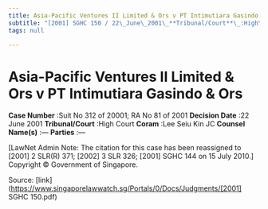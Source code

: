 ```yaml
---
title: Asia-Pacific Ventures II Limited & Ors v PT Intimutiara Gasindo & Ors
subtitle: "[2001] SGHC 150 / 22\_June\_2001\_**Tribunal/Court**\_:High\_Court\_**Coram**\_:Lee\_Seiu\_Kin\_JC\_**Counsel\_Name(s)**\_:—\_**Parties**\_:—"
tags: null

---
```

# Asia-Pacific Ventures II Limited & Ors v PT Intimutiara Gasindo & Ors 



**Case Number** :Suit No 312 of 20001; RA No 81 of 2001 **Decision Date** :22 June 2001 **Tribunal/Court** :High Court **Coram** :Lee Seiu Kin JC **Counsel Name(s)** :— **Parties** :— 

[LawNet Admin Note: The citation for this case has been reassigned to [2001] 2 SLR(R) 371; [2002] 3 SLR 326; [2001] SGHC 144 on 15 July 2010.] Copyright © Government of Singapore. 


Source: [link](https://www.singaporelawwatch.sg/Portals/0/Docs/Judgments/[2001] SGHC 150.pdf)
